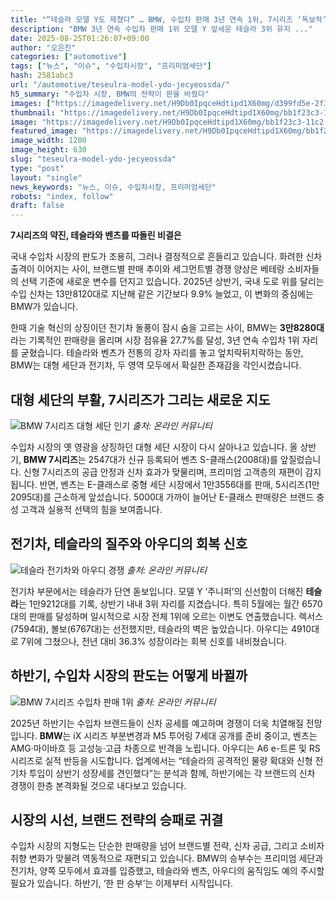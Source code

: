```yaml
---
title: "“테슬라 모델 Y도 제쳤다” … BMW, 수입차 판매 3년 연속 1위, 7시리즈 ‘독보적’"
description: "BMW 3년 연속 수입차 판매 1위 모델 Y 앞세운 테슬라 3위 유지 ..."
date: 2025-08-25T01:26:07+09:00
author: "오은진"
categories: ["automotive"]
tags: ["뉴스", "이슈", "수입차시장", "프리미엄세단"]
hash: 2581abc3
url: "/automotive/teseulra-model-ydo-jecyeossda/"
h5_summary: "수입차 시장, BMW의 전략이 판을 바꿨다"
images: ["https://imagedelivery.net/H9Db0IpqceHdtipd1X60mg/d399fd5e-2f37-4360-62f7-71460ea95f00/public", "https://imagedelivery.net/H9Db0IpqceHdtipd1X60mg/bb1f23c3-11c2-4fec-357c-12e8175cff00/public", "https://imagedelivery.net/H9Db0IpqceHdtipd1X60mg/380fe6c1-a40c-4d4c-e7d1-338ee5119a00/public", "https://imagedelivery.net/H9Db0IpqceHdtipd1X60mg/8c319d2b-1184-4444-c9c6-210b56151000/public"]
thumbnail: "https://imagedelivery.net/H9Db0IpqceHdtipd1X60mg/bb1f23c3-11c2-4fec-357c-12e8175cff00/public"
image: "https://imagedelivery.net/H9Db0IpqceHdtipd1X60mg/bb1f23c3-11c2-4fec-357c-12e8175cff00/public"
featured_image: "https://imagedelivery.net/H9Db0IpqceHdtipd1X60mg/bb1f23c3-11c2-4fec-357c-12e8175cff00/public"
image_width: 1200
image_height: 630
slug: "teseulra-model-ydo-jecyeossda"
type: "post"
layout: "single"
news_keywords: "뉴스, 이슈, 수입차시장, 프리미엄세단"
robots: "index, follow"
draft: false
---
```


**7시리즈의 약진, 테슬라와 벤츠를 따돌린 비결은**

국내 수입차 시장의 판도가 조용히, 그러나 결정적으로 흔들리고 있습니다. 화려한 신차 출격이 이어지는 사이, 브랜드별 판매 추이와 세그먼트별 경쟁 양상은 베테랑 소비자들의 선택 기준에 새로운 변수를 던지고 있습니다. 2025년 상반기, 국내 도로 위를 달리는 수입 신차는 13만8120대로 지난해 같은 기간보다 9.9% 늘었고, 이 변화의 중심에는 BMW가 있습니다.

한때 기술 혁신의 상징이던 전기차 돌풍이 잠시 숨을 고르는 사이, BMW는 **3만8280대**라는 기록적인 판매량을 올리며 시장 점유율 27.7%를 달성, 3년 연속 수입차 1위 자리를 굳혔습니다. 테슬라와 벤츠가 전통의 강자 자리를 놓고 엎치락뒤치락하는 동안, BMW는 대형 세단과 전기차, 두 영역 모두에서 확실한 존재감을 각인시켰습니다.

## 대형 세단의 부활, 7시리즈가 그리는 새로운 지도

![BMW 7시리즈 대형 세단 인기](https://imagedelivery.net/H9Db0IpqceHdtipd1X60mg/380fe6c1-a40c-4d4c-e7d1-338ee5119a00/public)
*출처: 온라인 커뮤니티*


수입차 시장의 옛 영광을 상징하던 대형 세단 시장이 다시 살아나고 있습니다. 올 상반기, **BMW 7시리즈**는 2547대가 신규 등록되어 벤츠 S-클래스(2008대)를 앞질렀습니다. 신형 7시리즈의 공급 안정과 신차 효과가 맞물리며, 프리미엄 고객층의 재편이 감지됩니다. 반면, 벤츠는 E-클래스로 중형 세단 시장에서 1만3556대를 판매, 5시리즈(1만2095대)를 근소하게 앞섰습니다. 5000대 가까이 늘어난 E-클래스 판매량은 브랜드 충성 고객과 실용적 선택의 힘을 보여줍니다.

## 전기차, 테슬라의 질주와 아우디의 회복 신호

![테슬라 전기차와 아우디 경쟁](https://imagedelivery.net/H9Db0IpqceHdtipd1X60mg/8c319d2b-1184-4444-c9c6-210b56151000/public)
*출처: 온라인 커뮤니티*


전기차 부문에서는 테슬라가 단연 돋보입니다. 모델 Y ‘주니퍼’의 신선함이 더해진 **테슬라**는 1만9212대를 기록, 상반기 내내 3위 자리를 지켰습니다. 특히 5월에는 월간 6570대의 판매를 달성하며 일시적으로 시장 전체 1위에 오르는 이변도 연출했습니다. 렉서스(7594대), 볼보(6767대)는 선전했지만, 테슬라의 벽은 높았습니다. 아우디는 4910대로 7위에 그쳤으나, 전년 대비 36.3% 성장이라는 회복 신호를 내비쳤습니다.

## 하반기, 수입차 시장의 판도는 어떻게 바뀔까

![BMW 7시리즈 수입차 판매 1위](https://imagedelivery.net/H9Db0IpqceHdtipd1X60mg/d399fd5e-2f37-4360-62f7-71460ea95f00/public)
*출처: 온라인 커뮤니티*


2025년 하반기는 수입차 브랜드들이 신차 공세를 예고하며 경쟁이 더욱 치열해질 전망입니다. **BMW**는 iX 시리즈 부분변경과 M5 투어링 7세대 공개를 준비 중이고, 벤츠는 AMG·마이바흐 등 고성능·고급 차종으로 반격을 노립니다. 아우디는 A6 e-트론 및 RS 시리즈로 실적 반등을 시도합니다. 업계에서는 “테슬라의 공격적인 물량 확대와 신형 전기차 투입이 상반기 성장세를 견인했다”는 분석과 함께, 하반기에는 각 브랜드의 신차 경쟁이 한층 본격화될 것으로 내다보고 있습니다.

## 시장의 시선, 브랜드 전략의 승패로 귀결

수입차 시장의 지형도는 단순한 판매량을 넘어 브랜드별 전략, 신차 공급, 그리고 소비자 취향 변화가 맞물려 역동적으로 재편되고 있습니다. BMW의 승부수는 프리미엄 세단과 전기차, 양쪽 모두에서 효과를 입증했고, 테슬라와 벤츠, 아우디의 움직임도 예의 주시할 필요가 있습니다. 하반기, ‘한 판 승부’는 이제부터 시작입니다.
